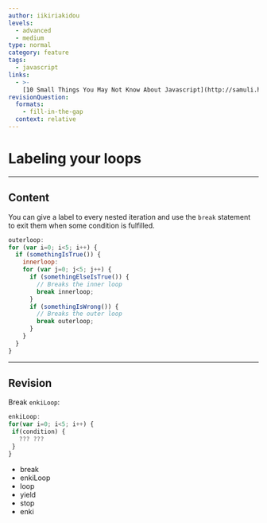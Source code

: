 ```yaml
---
author: iikiriakidou
levels:
  - advanced
  - medium
type: normal
category: feature
tags:
  - javascript
links:
  - >-
    [10 Small Things You May Not Know About Javascript](http://samuli.hakoniemi.net/10-small-things-you-may-not-know-about-javascript/){website}
revisionQuestion:
  formats:
    - fill-in-the-gap
  context: relative
---
```


# Labeling your loops


---

## Content

You can give a label to every nested iteration and use the `break` statement to exit them when some condition is fulfilled. 

```javascript
outerloop:  
for (var i=0; i<5; i++) {
  if (somethingIsTrue()) {  
    innerloop:  
    for (var j=0; j<5; j++) {  
      if (somethingElseIsTrue()) {  
        // Breaks the inner loop  
        break innerloop; 
      }
      if (somethingIsWrong()) {
        // Breaks the outer loop  
        break outerloop; 
      }
    }
  }   
}
```


---

## Revision

Break `enkiLoop`:

```javascript
enkiLoop:
for(var i=0; i<5; i++) {
 if(condition) {
   ??? ???
 }
}

```

- break
- enkiLoop
- loop
- yield
- stop
- enki
 
